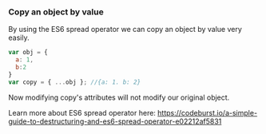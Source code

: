 ### Copy an object by value

By using the ES6 spread operator we can copy an object by value very easily.

```js
var obj = {
  a: 1, 
  b:2
}
var copy = { ...obj }; //{a: 1. b: 2}
```

Now modifying copy's attributes will not modify our original object.

Learn more about ES6 spread operator here: https://codeburst.io/a-simple-guide-to-destructuring-and-es6-spread-operator-e02212af5831

